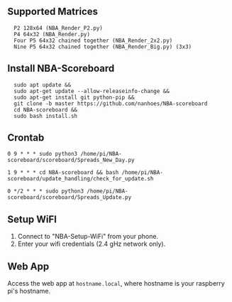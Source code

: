 ## Supported Matrices
      P2 128x64 (NBA_Render_P2.py)
      P4 64x32 (NBA_Render.py)
      Four P5 64x32 chained together (NBA_Render_2x2.py)
      Nine P5 64x32 chained together (NBA_Render_Big.py) (3x3)
      
## Install NBA-Scoreboard
      sudo apt update &&
      sudo apt-get update --allow-releaseinfo-change &&
      sudo apt-get install git python-pip &&
      git clone -b master https://github.com/nanhoes/NBA-scoreboard
      cd NBA-scoreboard && 
      sudo bash install.sh

## Crontab

    0 9 * * * sudo python3 /home/pi/NBA-scoreboard/scoreboard/Spreads_New_Day.py

    1 9 * * * cd NBA-scoreboard && bash /home/pi/NBA-scoreboard/update_handling/check_for_update.sh

    0 */2 * * * sudo python3 /home/pi/NBA-scoreboard/scoreboard/Spreads_Update.py
        
## Setup WiFI
1. Connect to "NBA-Setup-WiFi" from your phone.
2. Enter your wifi credentials (2.4 gHz network only).
    
## Web App
Access the web app at `hostname.local`, where hostname is your raspberry pi's hostname.
